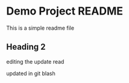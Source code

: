 # Demo Project README

This is a simple readme file

## Heading 2

editing the update read

updated in git blash